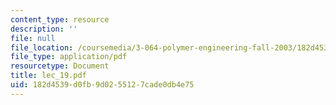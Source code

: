 ```yaml
---
content_type: resource
description: ''
file: null
file_location: /coursemedia/3-064-polymer-engineering-fall-2003/182d4539d0fb9d0255127cade0db4e75_lec_19.pdf
file_type: application/pdf
resourcetype: Document
title: lec_19.pdf
uid: 182d4539-d0fb-9d02-5512-7cade0db4e75
---
```

